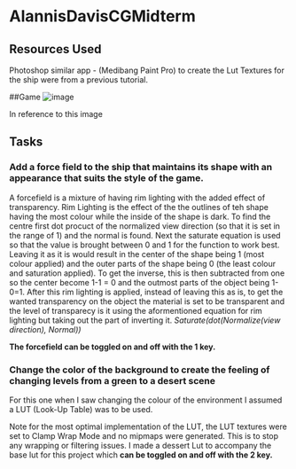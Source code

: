 # AlannisDavisCGMidterm
## Resources Used
Photoshop similar app - (Medibang Paint Pro) to create the Lut
Textures for the ship were from a previous tutorial.

##Game
![image](https://user-images.githubusercontent.com/69608587/218817398-42f8b4a5-d2f6-4b46-bfa4-10002ed2024d.png)

In reference to this image

## Tasks
### Add a force field to the ship that maintains its shape with an appearance that suits the style of the game.
A forcefield is a mixture of having rim lighting with the added effect of transparency.
Rim Lighting is the effect of the the outlines of teh shape having the most colour while the inside of the shape is dark.  To find the centre first dot procuct of the normalized view direction (so that it is set in the range of 1) and the normal is found.  Next the saturate equation is used so that the value is brought between 0 and 1 for the function to work best. Leaving it as it is would result in the center of the shape being 1 (most colour applied) and the outer parts of the shape being 0 (the least colour and saturation applied).  To get the inverse, this is then subtracted from one so the center become 1-1 = 0 and the outmost parts of the object being 1-0=1. 
After this rim lighting is applied, instead of leaving this as is, to get the wanted transparency on the object the material is set to be transparent and the level of transparecy is it using the aformentioned equation for rim lighting but taking out the part of inverting it. 
*Saturate(dot(Normalize(view direction), Normal))*

**The forcefield can be toggled on and off with the 1 key.**  

### Change the color of the background to create the feeling of changing levels from a green to a desert scene
For this one when I saw changing the colour of the environment I assumed a LUT (Look-Up Table) was to be used.  
 

Note for the most optimal implementation of the LUT, the LUT textures were set to Clamp Wrap Mode and no mipmaps were generated.  This is to stop any wrapping or filtering issues. 
I made a dessert Lut to accompany the base lut for this project which **can be toggled on and off with the 2 key.**  

